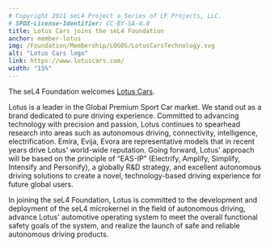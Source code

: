 ```yaml
---
# Copyright 2021 seL4 Project a Series of LF Projects, LLC.
# SPDX-License-Identifier: CC-BY-SA-4.0
title: Lotus Cars joins the seL4 Foundation
anchor: member-lotus
img: /Foundation/Membership/LOGOS/LotusCarsTechnology.svg
alt: "Lotus Cars logo"
link: https://www.lotuscars.com/
width: "15%"
---
```


The seL4 Foundation welcomes [Lotus Cars](https://www.lotuscars.com/).

Lotus is a leader in the Global Premium Sport Car market. We stand out as a
brand dedicated to pure driving experience. Committed to advancing technology
with precision and passion, Lotus continues to spearhead research into areas
such as autonomous driving, connectivity, intelligence, electrification. Emira,
Evija, Evora are representative models that in recent years drive Lotus'
world-wide reputation. Going forward, Lotus' approach will be based on the
principle of “EAS-IP” (Electrify, Amplify, Simplify, Intensify and Personify), a
globally R&D strategy, and excellent autonomous driving solutions to create a
novel, technology-based driving experience for future global users.

In joining the seL4 Foundation, Lotus is committed to the development and
deployment of the seL4 microkernel in the field of autonomous driving, advance
Lotus' automotive operating system to meet the overall functional safety goals
of the system, and realize the launch of safe and reliable autonomous driving
products.
